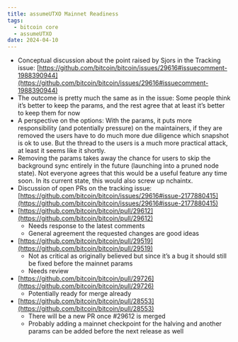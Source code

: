 ```yaml
---
title: assumeUTXO Mainnet Readiness
tags:
  - bitcoin core
  - assumeUTXO
date: 2024-04-10
---
```

- Conceptual discussion about the point raised by Sjors in the Tracking issue: [https://github.com/bitcoin/bitcoin/issues/29616#issuecomment-1988390944](https://github.com/bitcoin/bitcoin/issues/29616#issuecomment-1988390944)
- The outcome is pretty much the same as in the issue: Some people think it’s better to keep the params, and the rest agree that at least it’s better to keep them for now
- A perspective on the options: With the params, it puts more responsibility (and potentially pressure) on the maintainers, if they are removed the users have to do much more due diligence which snapshot is ok to use. But the thread to the users is a much more practical attack, at least it seems like it shortly.
- Removing the params takes away the chance for users to skip the background sync entirely in the future (launching into a pruned node state). Not everyone agrees that this would be a useful feature any time soon. In its current state, this would also screw up nchaintx.
- Discussion of open PRs on the tracking issue: [https://github.com/bitcoin/bitcoin/issues/29616#issue-2177880415](https://github.com/bitcoin/bitcoin/issues/29616#issue-2177880415)
- [https://github.com/bitcoin/bitcoin/pull/29612](https://github.com/bitcoin/bitcoin/pull/29612)
    - Needs response to the latest comments
    - General agreement the requested changes are good ideas
- [https://github.com/bitcoin/bitcoin/pull/29519](https://github.com/bitcoin/bitcoin/pull/29519)
    - Not as critical as originally believed but since it’s a bug it should still be fixed before the mainnet params
    - Needs review
- [https://github.com/bitcoin/bitcoin/pull/29726](https://github.com/bitcoin/bitcoin/pull/29726)
    - Potentially ready for merge already
- [https://github.com/bitcoin/bitcoin/pull/28553](https://github.com/bitcoin/bitcoin/pull/28553)
    - There will be a new PR once #29612 is merged
    - Probably adding a mainnet checkpoint for the halving and another params can be added before the next release as well

